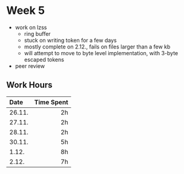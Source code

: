 # Week 5

- work on lzss
    - ring buffer
    - stuck on writing token for a few days
    - mostly complete on 2.12., fails on files larger than a few kb
    - will attempt to move to byte level implementation, with 3-byte escaped tokens
- peer review

## Work Hours
| Date   | Time Spent |
| :----- | ---------: |
| 26.11. | 2h         |
| 27.11. | 2h         |
| 28.11. | 2h         |
| 30.11. | 5h         |
|  1.12. | 8h         |
|  2.12. | 7h         |
